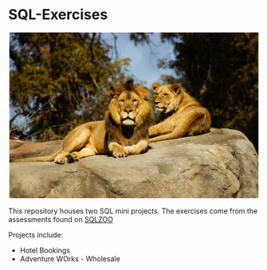 # SQL-Exercises

<p align="center">
    <img src = "./images/lions.jpg" width=500>
</p>

This repository houses two SQL mini projects. The exercises come from the assessments found on [SQLZOO]([https://sqlzoo.net/])

Projects include:
* Hotel Bookings
* Adventure WOrks - Wholesale
